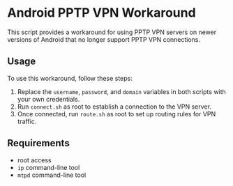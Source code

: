 # Android PPTP VPN Workaround

This script provides a workaround for using PPTP VPN servers on newer versions of Android that no longer support PPTP VPN connections.

## Usage

To use this workaround, follow these steps:

1. Replace the `username`, `password`, and `domain` variables in both scripts with your own credentials.
2. Run `connect.sh` as root to establish a connection to the VPN server.
3. Once connected, run `route.sh` as root to set up routing rules for VPN traffic.

## Requirements

- root access
- `ip` command-line tool
- `mtpd` command-line tool
